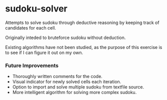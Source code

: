 # sudoku-solver
Attempts to solve sudoku through deductive reasoning by keeping track of candidates for each cell. 

Originally inteded to bruteforce sudoku without deduction.

Existing algorithms have not been studied, as the purpose of this exercise is to see if I can figure it out on my own.

### Future Improvements
* Thoroughly written comments for the code.
* Visual indicator for newly solved cells each iteration.
* Option to import and solve multiple sudoku from textfile source.
* More intelligent algorithm for solving more complex sudoku.